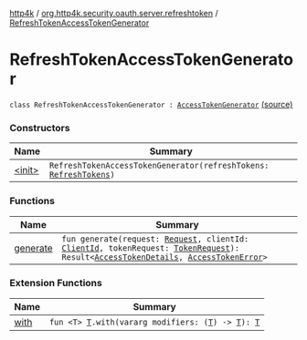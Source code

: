 [http4k](../../index.md) / [org.http4k.security.oauth.server.refreshtoken](../index.md) / [RefreshTokenAccessTokenGenerator](./index.md)

# RefreshTokenAccessTokenGenerator

`class RefreshTokenAccessTokenGenerator : `[`AccessTokenGenerator`](../../org.http4k.security.oauth.server.accesstoken/-access-token-generator/index.md) [(source)](https://github.com/http4k/http4k/blob/master/http4k-security-oauth/src/main/kotlin/org/http4k/security/oauth/server/refreshtoken/RefreshTokenAccessTokenGenerator.kt#L14)

### Constructors

| Name | Summary |
|---|---|
| [&lt;init&gt;](-init-.md) | `RefreshTokenAccessTokenGenerator(refreshTokens: `[`RefreshTokens`](../-refresh-tokens/index.md)`)` |

### Functions

| Name | Summary |
|---|---|
| [generate](generate.md) | `fun generate(request: `[`Request`](../../org.http4k.core/-request/index.md)`, clientId: `[`ClientId`](../../org.http4k.security.oauth.server/-client-id/index.md)`, tokenRequest: `[`TokenRequest`](../../org.http4k.security.oauth.server/-token-request/index.md)`): Result<`[`AccessTokenDetails`](../../org.http4k.security/-access-token-details/index.md)`, `[`AccessTokenError`](../../org.http4k.security.oauth.server/-access-token-error.md)`>` |

### Extension Functions

| Name | Summary |
|---|---|
| [with](../../org.http4k.core/with.md) | `fun <T> `[`T`](../../org.http4k.core/with.md#T)`.with(vararg modifiers: (`[`T`](../../org.http4k.core/with.md#T)`) -> `[`T`](../../org.http4k.core/with.md#T)`): `[`T`](../../org.http4k.core/with.md#T) |
